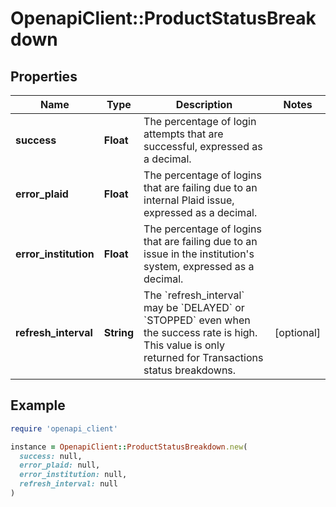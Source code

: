 # OpenapiClient::ProductStatusBreakdown

## Properties

| Name | Type | Description | Notes |
| ---- | ---- | ----------- | ----- |
| **success** | **Float** | The percentage of login attempts that are successful, expressed as a decimal. |  |
| **error_plaid** | **Float** | The percentage of logins that are failing due to an internal Plaid issue, expressed as a decimal.  |  |
| **error_institution** | **Float** | The percentage of logins that are failing due to an issue in the institution&#39;s system, expressed as a decimal. |  |
| **refresh_interval** | **String** | The &#x60;refresh_interval&#x60; may be &#x60;DELAYED&#x60; or &#x60;STOPPED&#x60; even when the success rate is high. This value is only returned for Transactions status breakdowns. | [optional] |

## Example

```ruby
require 'openapi_client'

instance = OpenapiClient::ProductStatusBreakdown.new(
  success: null,
  error_plaid: null,
  error_institution: null,
  refresh_interval: null
)
```

